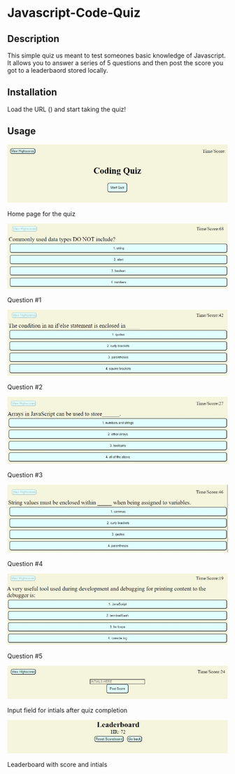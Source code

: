 # Javascript-Code-Quiz

## Description

This simple quiz us meant to test someones basic knowledge of Javascript. It allows you to answer a series of 5 questions and then post the score you got to a leaderbaord stored locally.

## Installation

Load the URL () and start taking the quiz!

## Usage

![alt text](./assets/images/home%20page.JPG)

Home page for the quiz

![alt text](./assets/images/question%201.JPG)

Question #1

![alt text](./assets/images/question%202.JPG)

Question #2

![alt text](./assets/images/question%203.JPG)

Question #3

![alt text](./assets/images/question%204.JPG)

Question #4

![alt text](./assets/images/question%205.JPG)

Question #5

![alt text](./assets/images/input%20field.JPG)

Input field for intials after quiz completion

![alt text](./assets/images/leaderboard%20with%20score.JPG)

Leaderboard with score and intials
